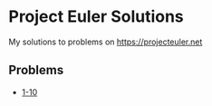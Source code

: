 # Project Euler Solutions
My solutions to problems on <https://projecteuler.net>

## Problems
- [1-10]()
